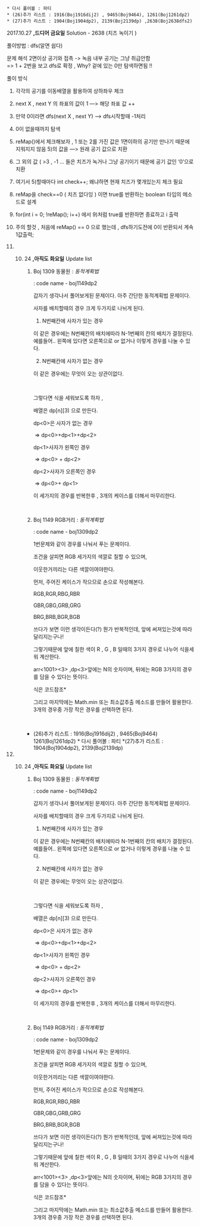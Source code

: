     * 다시 풀어볼 : 파티 
    * (26)추가 리스트 : 1916(Boj1916dij2) , 9465(Boj9464), 1261(Boj1261dp2) 
    * (27)추가 리스트 : 1904(Boj1904dp2), 2139(Boj2139dp) ,2638(Boj2638dfs2)

2017.10.27 **,드디어 금요일** Solution - 2638 (치즈 녹이기 ) 

풀이방법 : dfs(알면 쉽다)


문제 해석 
2면이상 공기와 접촉 -> 녹음
내부 공기는 그냥 취급안함        
      => 1 + 2번을 보고 dfs로 확정 , Why?  겉에 있는 0만 탐색하면됨 !! 

풀이 방식 

  1. 각각의 공기를 이동배열을 활용하여 상하좌우 체크
  2. next X , next Y 의 좌표의 값이 1 —> 해당 좌표 값 ++
  3. 만약 0이라면 dfs(next X , next Y) —> dfs시작할때 -1처리 
  4. 0이 없을때까지 탐색
  5. reMap()에서 체크해보자 , 1 또는 2를 가진 값은 1면이하의 공기만 만나기 때문에 지워지지 않음
     5)의 값을 —> 원래 공기 값으로 치환 
  6. 그 외의 값 ( >3 , -1 … 들은 치즈가 녹거나 그냥 공기이기 때문에 공기 값인 ‘0’으로 치환
  7. 여기서 5)할때마다 int check++; 왜냐하면 현재 치즈가 몇개있는지 체크 필요
  8. reMap을 check==0 ( 치즈 없다잉 ) 이면 true를 반환하는 boolean 타입의 메소드로 설계
  9. for(int i = 0; !reMap(); i++) 에서 9)처럼 true를 반환하면 종료하고 i 출력
  10. 주의 할것 , 처음에 reMap() == 0 으로 했는데  , dfs하기도전에 0이 반환되서 계속 1값출력;

2017. 10. 24 **,아직도 화요일**  Update list

            1. Boj 1309 동물원  : *동적계획법* 

               : code name - boj1149dp2

               갑자기 생각나서 풀어보게된 문제이다. 아주 간단한 동적계획법 문제이다. 

               사자를 배치할때의 경우 크게 두가지로 나뉘게 된다. 

               1) N번째칸에 사자가 있는 경우

                이 같은 경우에는 N번째칸의 배치에따라 N-1번째의 칸의 배치가 결정된다. 예를들어.. 왼쪽에 있다면 오른쪽으로 or 없거나 이렇게 경우를 나눌 수 있다.

               2) N번째칸에 사자가 없는 경우 

               이 같은 경우에는 무엇이 오는 상관이없다.

               ​

               그렇다면 식을 세워보도록 하자 , 

               배열은 dp[n][3) 으로 만든다. 

               dp<n><0>은 사자가 없는 경우

               ​	=> dp<n-1><0>+dp<n-1><1>+dp<n-1><2>

               dp<n><1>사자가 왼쪽인 경우 

               ​	=> dp<n-1><0> + dp<n-1><2>

               dp<n><2>사자가 오른쪽인 경우

               ​	=> dp<n-1><0>+ dp<n-1><1>

               이 세가지의 경우를 반복한후 , 3개의 케이스를 더해서 마무리한다.

               ​

            2. Boj 1149 RGB거리 : *동적계획법*

               : code name - boj1309dp2

               1번문제와 같이 경우를 나눠서 푸는 문제이다. 

               조건을 살피면 RGB 세가지의 색깔로 칠할 수 있으며,

               이웃한거끼리는 다른 색깔이여야한다. 

               먼저, 주어진 케이스가 작으므로 손으로 작성해본다. 

               RGB,RGR,RBG,RBR

               GBR,GBG,GRB,GRG

               BRG,BRB,BGR,BGB

               쓰다가 보면 이런 생각이든다(?) 뭔가 반복적인데, 앞에 써져있는것에 따라 달리지는구나! 

               그렇기때문에 앞에 칠한 색이 R , G , B 일때의 3가지 경우로 나누어 식을세워 계산한다. 

               arr<1001><3> ,dp<N><3>앞에는 N의 숫자이며, 뒤에는 RGB 3가지의 경우를 담을 수 있다는 뜻이다. 

               식은 코드참조*

               그리고 마지막에는 Math.min 또는 최소값추출 메소드를 만들어 활용한다. 3개의 경우중 가장 작은 경우를 선택하면 된다.


             ​

             * (26)추가 리스트 : 1916(Boj1916dij2) , 9465(Boj9464) 
                              1261(Boj1261dp2) 
              * 다시 풀어볼 : 파티 
              *(27)추가 리스트 : 1904(Boj1904dp2), 2139(Boj2139dp)




2017. 10. 24 **,아직도 화요일**  Update list

            1. Boj 1309 동물원  : *동적계획법* 

               : code name - boj1149dp2

               갑자기 생각나서 풀어보게된 문제이다. 아주 간단한 동적계획법 문제이다. 

               사자를 배치할때의 경우 크게 두가지로 나뉘게 된다. 

               1) N번째칸에 사자가 있는 경우

                이 같은 경우에는 N번째칸의 배치에따라 N-1번째의 칸의 배치가 결정된다. 예를들어.. 왼쪽에 있다면 오른쪽으로 or 없거나 이렇게 경우를 나눌 수 있다.

               2) N번째칸에 사자가 없는 경우 

               이 같은 경우에는 무엇이 오는 상관이없다.

               ​

               그렇다면 식을 세워보도록 하자 , 

               배열은 dp[n][3) 으로 만든다. 

               dp<n><0>은 사자가 없는 경우

               ​	=> dp<n-1><0>+dp<n-1><1>+dp<n-1><2>

               dp<n><1>사자가 왼쪽인 경우 

               ​	=> dp<n-1><0> + dp<n-1><2>

               dp<n><2>사자가 오른쪽인 경우

               ​	=> dp<n-1><0>+ dp<n-1><1>

               이 세가지의 경우를 반복한후 , 3개의 케이스를 더해서 마무리한다.

               ​

            2. Boj 1149 RGB거리 : *동적계획법*

               : code name - boj1309dp2

               1번문제와 같이 경우를 나눠서 푸는 문제이다. 

               조건을 살피면 RGB 세가지의 색깔로 칠할 수 있으며,

               이웃한거끼리는 다른 색깔이여야한다. 

               먼저, 주어진 케이스가 작으므로 손으로 작성해본다. 

               RGB,RGR,RBG,RBR

               GBR,GBG,GRB,GRG

               BRG,BRB,BGR,BGB

               쓰다가 보면 이런 생각이든다(?) 뭔가 반복적인데, 앞에 써져있는것에 따라 달리지는구나! 

               그렇기때문에 앞에 칠한 색이 R , G , B 일때의 3가지 경우로 나누어 식을세워 계산한다. 

               arr<1001><3> ,dp<N><3>앞에는 N의 숫자이며, 뒤에는 RGB 3가지의 경우를 담을 수 있다는 뜻이다. 

               식은 코드참조*

               그리고 마지막에는 Math.min 또는 최소값추출 메소드를 만들어 활용한다. 3개의 경우중 가장 작은 경우를 선택하면 된다.


             ​

